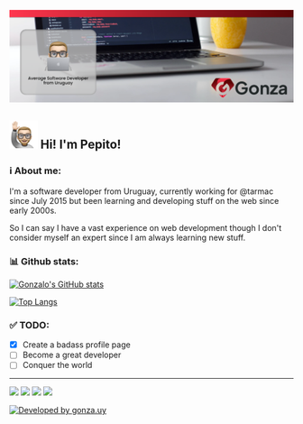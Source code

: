[![Banner that says Gonza Robaina - average software developer, alongside a picture of Gonzalo.](https://raw.githubusercontent.com/pepito2k/pepito2k/master/github-banner.png)](https://gonza.uy)

## <img height="50em" src="https://github.com/pepito2k/pepito2k/blob/master/memojis/rise-hand.png?raw=true" /> Hi! I'm Pepito! 

### ℹ️ About me:
I'm a software developer from Uruguay, currently working for @tarmac since July 2015 but been learning and developing stuff on the web since early 2000s.

So I can say I have a vast experience on web development though I don't consider myself an expert since I am always learning new stuff.

### 📊 Github stats:

[![Gonzalo's GitHub stats](https://github-readme-stats.vercel.app/api?username=pepito2k&show_icons=true&theme=graywhite)](https://github.com/pepito2k/github-readme-stats)

[![Top Langs](https://github-readme-stats.vercel.app/api/top-langs/?username=pepito2k&layout=compact)](https://github.com/anuraghazra/github-readme-stats)

### ✅ TODO:
- [x] Create a badass profile page
- [ ] Become a great developer
- [ ] Conquer the world

---
[![](https://img.shields.io/badge/Facebook-white?logo=facebook&style=flat)](https://www.facebook.com/GonzaloRobaina/) [![](https://img.shields.io/badge/Twitter-blue?logo=Twitter&style=flat)](https://twitter.com/gonzalorobaina) [![](https://img.shields.io/badge/Instagram-white?logo=instagram&style=flat)](https://www.instagram.com/pepito2k/) [![](https://img.shields.io/badge/LinkedIn-blue?logo=Linkedin&style=flat)](https://www.linkedin.com/in/gonzalorobaina/)

[![Developed by gonza.uy](https://img.shields.io/badge/developed%20by-gonza.uy-red)](https://gonza.uy)